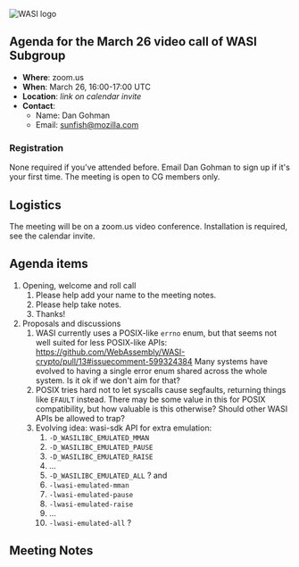 ![WASI logo](/WASI.png)

## Agenda for the March 26 video call of WASI Subgroup

- **Where**: zoom.us
- **When**: March 26, 16:00-17:00 UTC
- **Location**: *link on calendar invite*
- **Contact**:
    - Name: Dan Gohman
    - Email: sunfish@mozilla.com

### Registration

None required if you've attended before. Email Dan Gohman to sign up if it's
your first time. The meeting is open to CG members only.

## Logistics

The meeting will be on a zoom.us video conference.
Installation is required, see the calendar invite.

## Agenda items

1. Opening, welcome and roll call
    1. Please help add your name to the meeting notes.
    1. Please help take notes.
    1. Thanks!
1. Proposals and discussions
    1. WASI currently uses a POSIX-like `errno` enum, but that seems
       not well suited for less POSIX-like APIs:
       https://github.com/WebAssembly/WASI-crypto/pull/13#issuecomment-599324384
       Many systems have evolved to having a single error enum shared
       across the whole system. Is it ok if we don't aim for that?
    1. POSIX tries hard not to let syscalls cause segfaults, returning
       things like `EFAULT` instead. There may be some value in this for
       POSIX compatibility, but how valuable is this otherwise? Should
       other WASI APIs be allowed to trap?
    1. Evolving idea: wasi-sdk API for extra emulation:
       1. `-D_WASILIBC_EMULATED_MMAN`
       1. `-D_WASILIBC_EMULATED_PAUSE`
       1. `-D_WASILIBC_EMULATED_RAISE`
       1. ...
       1. `-D_WASILIBC_EMULATED_ALL` ?
       and
       1. `-lwasi-emulated-mman`
       1. `-lwasi-emulated-pause`
       1. `-lwasi-emulated-raise`
       1. ...
       1. `-lwasi-emulated-all` ?

## Meeting Notes
